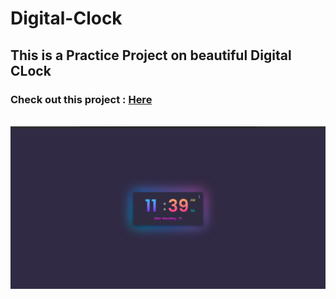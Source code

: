 # Digital-Clock

## This is a Practice Project on beautiful Digital CLock

### Check out this project : [Here](https://digital-clock-444.netlify.app/)
<br>
<img src="./assets/Screenshot.png" alt="Digital Clock">

